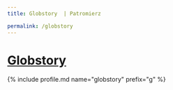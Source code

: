 ```yaml
---
title: Globstory  | Patromierz

permalink: /globstory
---
```


# [Globstory ](https://patronite.pl/globstory)

{% include profile.md name="globstory" prefix="g" %}
